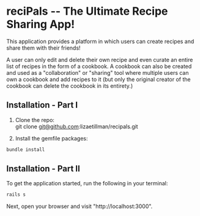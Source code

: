 # reciPals -- The Ultimate Recipe Sharing App!

This application provides a platform in which users can create recipes and share them with their friends! 

A user can only edit and delete their own recipe and even curate an entire list of recipes in the form of a cookbook. A cookbook can also be created and used as a "collaboration" or "sharing" tool where multiple users can own a cookbook and add recipes to it (but only the original creator of the cookbook can delete the cookbook in its entirety.)

## Installation - Part I
1. Clone the repo:
<br> git clone git@github.com:lizaetillman/recipals.git

2. Install the gemfile packages:

```ruby
bundle install
```

## Installation - Part II

To get the application started, run the following in your terminal:

```ruby
rails s
```

Next, open your browser and visit "http://localhost:3000".

